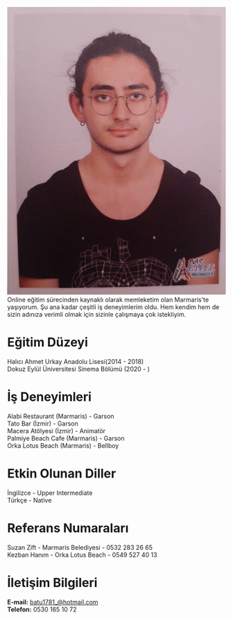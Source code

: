![alt text](https://github.com/BatuhanGok/BatuhanGok.github.io/blob/main/batu.jpg "Batuhan")
   Online eğitim sürecinden kaynaklı olarak memleketim olan Marmaris'te yaşıyorum. Şu ana kadar çeşitli iş deneyimlerim oldu. Hem kendim hem de sizin adınıza verimli olmak için sizinle çalışmaya çok istekliyim. 
   
# Eğitim Düzeyi   
Halıcı Ahmet Urkay Anadolu Lisesi(2014 - 2018)   
Dokuz Eylül Üniversitesi Sinema Bölümü (2020 - )   
   
# İş Deneyimleri
Alabi Restaurant (Marmaris) - Garson   
Tato Bar (İzmir) - Garson   
Macera Atölyesi (İzmir) - Animatör   
Palmiye Beach Cafe (Marmaris) - Garson   
Orka Lotus Beach (Marmaris) - Bellboy   

# Etkin Olunan Diller
İngilizce - Upper Intermediate   
Türkçe - Native   

# Referans Numaraları
Suzan Zift - Marmaris Belediyesi - 0532 283 26 65   
Kezban Hanım - Orka Lotus Beach - 0549 527 40 13   

# İletişim Bilgileri   
**E-mail:** batu1781_@hotmail.com   
**Telefon:** 0530 165 10 72
